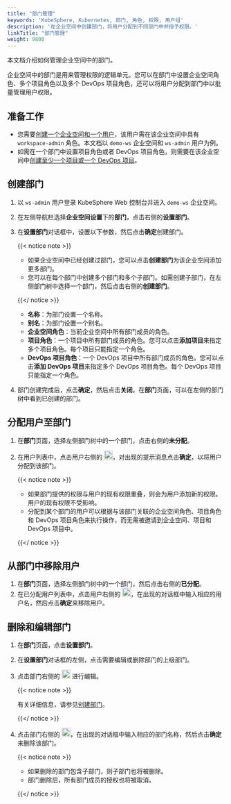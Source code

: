 ```yaml
---
title: "部门管理"
keywords: 'KubeSphere, Kubernetes, 部门, 角色, 权限, 用户组'
description: '在企业空间中创建部门，将用户分配到不同部门中并授予权限。'
linkTitle: "部门管理"
weight: 9800
---
```


本文档介绍如何管理企业空间中的部门。

企业空间中的部门是用来管理权限的逻辑单元。您可以在部门中设置企业空间角色、多个项目角色以及多个 DevOps 项目角色，还可以将用户分配到部门中以批量管理用户权限。

## 准备工作

- 您需要[创建一个企业空间和一个用户](../../quick-start/create-workspace-and-project/)，该用户需在该企业空间中具有 `workspace-admin` 角色。本文档以 `demo-ws` 企业空间和 `ws-admin` 用户为例。
- 如需在一个部门中设置项目角色或者 DevOps 项目角色，则需要在该企业空间中[创建至少一个项目或一个 DevOps 项目](../../quick-start/create-workspace-and-project/)。

## 创建部门

1. 以 `ws-admin` 用户登录 KubeSphere Web 控制台并进入 `demo-ws` 企业空间。

2. 在左侧导航栏选择**企业空间设置**下的**部门**，点击右侧的**设置部门**。

3. 在**设置部门**对话框中，设置以下参数，然后点击**确定**创建部门。

   {{< notice note >}}

   * 如果企业空间中已经创建过部门，您可以点击**创建部门**为该企业空间添加更多部门。
   * 您可以在每个部门中创建多个部门和多个子部门。如需创建子部门，在左侧部门树中选择一个部门，然后点击右侧的**创建部门**。

   {{</ notice >}}

   * **名称**：为部门设置一个名称。
   * **别名**：为部门设置一个别名。
   * **企业空间角色**：当前企业空间中所有部门成员的角色。
   * **项目角色**：一个项目中所有部门成员的角色。您可以点击**添加项目**来指定多个项目角色。每个项目只能指定一个角色。
   * **DevOps 项目角色**：一个 DevOps 项目中所有部门成员的角色。您可以点击**添加 DevOps 项目**来指定多个 DevOps 项目角色。每个 DevOps 项目只能指定一个角色。

4. 部门创建完成后，点击**确定**，然后点击**关闭**。在**部门**页面，可以在左侧的部门树中看到已创建的部门。

## 分配用户至部门

1. 在**部门**页面，选择左侧部门树中的一个部门，点击右侧的**未分配**。

2. 在用户列表中，点击用户右侧的 <img src="/images/docs/v3.3/zh-cn/workspace-administration-and-user-guide/department-management/assign.png" height="20px">，对出现的提示消息点击**确定**，以将用户分配到该部门。

   {{< notice note >}}

   * 如果部门提供的权限与用户的现有权限重叠，则会为用户添加新的权限。用户的现有权限不受影响。
   * 分配到某个部门的用户可以根据与该部门关联的企业空间角色、项目角色和 DevOps 项目角色来执行操作，而无需被邀请到企业空间、项目和 DevOps 项目中。

   {{</ notice >}}

## 从部门中移除用户

1. 在**部门**页面，选择左侧部门树中的一个部门，然后点击右侧的**已分配**。
2. 在已分配用户列表中，点击用户右侧的 <img src="/images/docs/v3.3/zh-cn/workspace-administration-and-user-guide/department-management/remove.png" height="20px">，在出现的对话框中输入相应的用户名，然后点击**确定**来移除用户。

## 删除和编辑部门

1. 在**部门**页面，点击**设置部门**。

2. 在**设置部门**对话框的左侧，点击需要编辑或删除部门的上级部门。

3. 点击部门右侧的 <img src="/images/docs/v3.3/zh-cn/workspace-administration-and-user-guide/department-management/edit.png" height="20px"> 进行编辑。

   {{< notice note >}}

   有关详细信息，请参见[创建部门](../../workspace-administration/department-management/#创建部门)。

   {{</ notice >}}

4. 点击部门右侧的 <img src="/images/docs/v3.3/zh-cn/workspace-administration-and-user-guide/department-management/remove.png" height="20px">，在出现的对话框中输入相应的部门名称，然后点击**确定**来删除该部门。

   {{< notice note >}}

   * 如果删除的部门包含子部门，则子部门也将被删除。
   * 部门删除后，所有部门成员的授权也将被取消。

   {{</ notice >}}